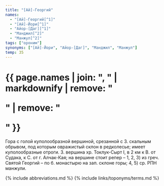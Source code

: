 ```yaml
---
title: "[Ай]-Георгий"
names:
  - "[Ай]-Георгий[^1]"
  - "[Ай]-Йори[^1]"
  - "Айор-[Даг][^1]"
  - "Манджил[^2]"
  - "Манжул[^2]"
tags: ["ороним"]
synonyms: ["[Ай]-Йори", "Айор-[Даг]", "Манджил", "Манжул"]
temp: З5
---
```


# {{ page.names | join: ", " | markdownify | remove: "<p>" | remove: "</p>" }}

Гора с голой куполообразной вершиной, срезанной с З. скальным обрывом, под
которым овражистый склон в редколесье; имеет куполообразные отроги. З. вершина
хр. Токлук-Сырт I, в 2 км к В. от Судака, к С. от г. Алчак-Кая; на вершине стоит
репер – 1, 2, 3) из греч. Святой Георгий – по б. монастырю на зап. склоне горы;
4, 5) ср. РПН манжули.

[^1]: из греч. Святой Георгий – по б. монастырю на зап. склоне горы.
[^2]: ср. РПН манжули.

{% include abbreviations.md %}
{% include links/toponyms/terms.md %}
